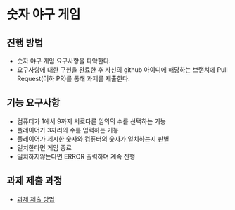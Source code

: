 # 숫자 야구 게임
## 진행 방법
* 숫자 야구 게임 요구사항을 파악한다.
* 요구사항에 대한 구현을 완료한 후 자신의 github 아이디에 해당하는 브랜치에 Pull Request(이하 PR)를 통해 과제를 제출한다.

## 기능 요구사항
- 컴퓨터가 1에서 9까지 서로다른 임의의 수를 선택하는 기능
- 플레이어가 3자리의 수를 입력하는 기능
- 플레이어가 제시한 숫자와 컴퓨터의 숫자가 일치하는지 판별
- 일치한다면 게임 종료
- 일치하지않는다면 ERROR 출력하며 계속 진행

## 과제 제출 과정
* [과제 제출 방법](https://github.com/next-step/nextstep-docs/tree/master/precourse)

